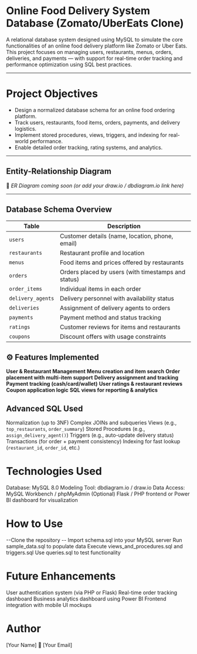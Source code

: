 
#  Online Food Delivery System Database (Zomato/UberEats Clone)

A relational database system designed using MySQL to simulate the core functionalities of an online food delivery platform like Zomato or Uber Eats. This project focuses on managing users, restaurants, menus, orders, deliveries, and payments — with support for real-time order tracking and performance optimization using SQL best practices.

---

# Project Objectives

- Design a normalized database schema for an online food ordering platform.
- Track users, restaurants, food items, orders, payments, and delivery logistics.
- Implement stored procedures, views, triggers, and indexing for real-world performance.
- Enable detailed order tracking, rating systems, and analytics.

---

##  Entity-Relationship Diagram

📎 *ER Diagram coming soon (or add your draw.io / dbdiagram.io link here)*

---

##  Database Schema Overview

| Table | Description |
|-------|-------------|
| `users` | Customer details (name, location, phone, email) |
| `restaurants` | Restaurant profile and location |
| `menus` | Food items and prices offered by restaurants |
| `orders` | Orders placed by users (with timestamps and status) |
| `order_items` | Individual items in each order |
| `delivery_agents` | Delivery personnel with availability status |
| `deliveries` | Assignment of delivery agents to orders |
| `payments` | Payment method and status tracking |
| `ratings` | Customer reviews for items and restaurants |
| `coupons` | Discount offers with usage constraints |


## ⚙ Features Implemented
**User & Restaurant Management**
**Menu creation and item search**
**Order placement with multi-item support**
**Delivery assignment and tracking**
**Payment tracking (cash/card/wallet)**
**User ratings & restaurant reviews**
**Coupon application logic**
**SQL views for reporting & analytics**

##  Advanced SQL Used

Normalization (up to 3NF)
Complex JOINs and subqueries
Views (e.g., `top_restaurants`, `order_summary`)
Stored Procedures (e.g., `assign_delivery_agent()`)
Triggers (e.g., auto-update delivery status)
Transactions (for order + payment consistency)
Indexing for fast lookup (`restaurant_id`, `order_id`, etc.)

# Technologies Used
Database: MySQL 8.0
Modeling Tool: dbdiagram.io / draw.io
Data Access: MySQL Workbench / phpMyAdmin
(Optional) Flask / PHP frontend or Power BI dashboard for visualization

# How to Use
--Clone the repository
-- Import schema.sql into your MySQL server
Run sample_data.sql to populate data
Execute views_and_procedures.sql and triggers.sql
Use queries.sql to test functionality

# Future Enhancements
User authentication system (via PHP or Flask)
Real-time order tracking dashboard
Business analytics dashboard using Power BI
Frontend integration with mobile UI mockups

# Author
[Your Name]
📧 [Your Email]

